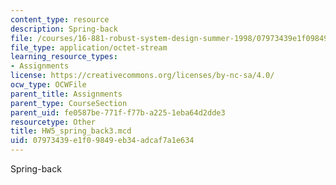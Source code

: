 ```yaml
---
content_type: resource
description: Spring-back
file: /courses/16-881-robust-system-design-summer-1998/07973439e1f09849eb34adcaf7a1e634_HW5_spring_back3.mcd
file_type: application/octet-stream
learning_resource_types:
- Assignments
license: https://creativecommons.org/licenses/by-nc-sa/4.0/
ocw_type: OCWFile
parent_title: Assignments
parent_type: CourseSection
parent_uid: fe0587be-771f-f77b-a225-1eba64d2dde3
resourcetype: Other
title: HW5_spring_back3.mcd
uid: 07973439-e1f0-9849-eb34-adcaf7a1e634
---
```

Spring-back